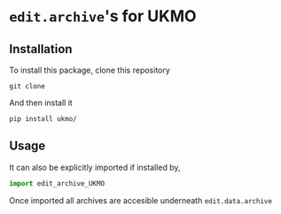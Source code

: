 # `edit.archive`'s for UKMO


## Installation

To install this package, clone this repository

```shell
git clone 

```

And then install it

```shell
pip install ukmo/
```

## Usage

It can also be explicitly imported if installed by,

```py
import edit_archive_UKMO
```

Once imported all archives are accesible underneath `edit.data.archive`

